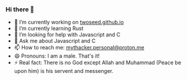 ### Hi there 👋


- 🔭 I’m currently working on [twoseed.github.io](twoseed.github.io)
- 🌱 I’m currently learning Rust
- 🤔 I’m looking for help with Javascript and C
- 💬 Ask me about Javascript and C
- 📫 How to reach me: mythacker.personal@proton.me
- 😄 Pronouns: I am a male. That's it!
- ⚡ Real fact: There is no God except Allah and Muhammad (Peace be upon him) is his servent and messenger.

